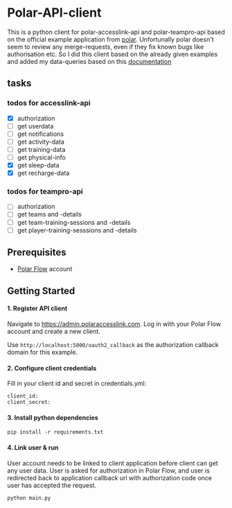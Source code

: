 # Polar-API-client

This is a python client for polar-accesslink-api and polar-teampro-api based on the official example application from [polar](https://github.com/polarofficial/accesslink-example-python).
Unfortunally polar doesn't seem to review any merge-requests, even if they fix known bugs like authorisation etc. So I did this client based on the already given examples and added my data-queries based on this [documentation](https://www.polar.com/accesslink-api/#polar-accesslink-api)


## tasks

### todos for accesslink-api

- [x] authorization
- [ ] get userdata
- [ ] get notifications
- [ ] get activity-data
- [ ] get training-data
- [ ] get physical-info
- [x] get sleep-data
- [x] get recharge-data

### todos for teampro-api

- [ ] authorization
- [ ] get teams and -details
- [ ] get team-training-sessions and -details
- [ ] get player-training-sesssions and -details

## Prerequisites

* [Polar Flow](https://flow.polar.com) account

## Getting Started

#### 1. Register API client 
 
Navigate to https://admin.polaraccesslink.com. Log in with your Polar Flow account and create a new client.

Use `http://localhost:5000/oauth2_callback` as the authorization callback domain for this example.
  
#### 2. Configure client credentials

Fill in your client id and secret in credentials.yml:

```
client_id: 
client_secret: 
```
  
#### 3. Install python dependencies

```
pip install -r requirements.txt
```

#### 4. Link user & run

User account needs to be linked to client application before client can get any user data. User is asked for authorization 
in Polar Flow, and user is redirected back to application callback url with authorization code once user has accepted the request.
   
```
python main.py
```
